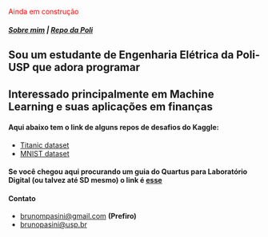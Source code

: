 <span style="color:red">Ainda em construção</span>

##### [Sobre mim](/about) | [Repo da Poli](https://github.com/brunompasini/Poli)


## Sou um estudante de Engenharia Elétrica da Poli-USP que adora programar
## Interessado principalmente em Machine Learning e suas aplicações em finanças  

  
#### Aqui abaixo tem o link de alguns repos de desafios do Kaggle:
- [Titanic dataset](https://github.com/brunompasini/Titanic)
- [MNIST dataset](https://github.com/brunompasini/Digit-Recognizer)

#### Se você chegou aqui procurando um guia do Quartus para Laboratório Digital (ou talvez até SD mesmo) o link é [esse](/guia-quartus.pdf)


#### Contato
- [brunompasini@gmail.com](mailto:brunompasini@gmail.com) **(Prefiro)**
- [brunopasini@usp.br](mailto:brunopasini@usp.br)


<!---
### Markdown
### You can check some code I wrote @ [GitHub](https://github.com/brunompasini/).
Markdown is a lightweight and easy-to-use syntax for styling your writing. It includes conventions for

```markdown
Syntax highlighted code block

# Header 1
## Header 2
### Header 3

- Bulleted
- List

1. Numbered
2. List

**Bold** and _Italic_ and `Code` text

[Link](url) and ![Image](src)
```

For more details see [GitHub Flavored Markdown](https://guides.github.com/features/mastering-markdown/).

### Jekyll Themes

Your Pages site will use the layout and styles from the Jekyll theme you have selected in your [repository settings](https://github.com/brunompasini/coursera-test/settings). The name of this theme is saved in the Jekyll `_config.yml` configuration file.

### Support or Contact

Having trouble with Pages? Check out our [documentation](https://docs.github.com/categories/github-pages-basics/) or [contact support](https://github.com/contact) and we’ll help you sort it out.
-->

